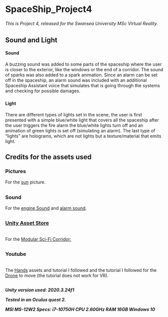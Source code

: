 # SpaceShip_Project4
###### This is  Project 4, released for the Swansea University MSc Virtual Reality.

**Sound and Light**
------
#### **Sound**
A buzzing sound was added to some parts of the spaceship where the user is closer to the exterior, like the windows or the end of a corridor. The sound of sparks was also added to a spark animation. Since an alarm can be set off in the spaceship, an alarm sound was included with an additional Spaceship Assistant voice that simulates that is going through the systems and checking for possible damages.

#####

#### **Light**
There are different types of lights set in the scene, the user is first presented with a simple blue/white light that covers all the spaceship after the user triggers the fire alarm the blue/white lights turn off and an animation of green lights is set off (simulating an alarm). The last type of “lights” are holograms, which are not lights but a texture/material that emits light.

## **Credits for the assets used**
### **Pictures**

For the [sun](https://www.fddb.org/fulldome-images/nasa-solar-dynamics-observatory-sun-at-30-4nm/) picture.

##

### **Sound**

For the [engine Sound]( https://www.youtube.com/watch?v=mFNvL8ruDbg)
 and [alarm sound](https://www.youtube.com/watch?v=NE9aI0l2k3g&t=504s).

##

### **[Unity Asset Store](https://assetstore.unity.com/?gclsrc=aw.ds&gclid=Cj0KCQiAnaeNBhCUARIsABEee8VYKZEJwyeF6T3H9RAda081dtr09ol17ZzLhhYuyk5Bz74bhfBUo4IaAj09EALw_wcB)**
######
For the [Modular Sci-Fi Corridor: ](https://assetstore.unity.com/packages/3d/environments/sci-fi/modular-sci-fi-corridor-142811)

##
### **Youtube**
######
The [Hands](https://www.youtube.com/watch?v=VdT0zMcggTQ&t=1159s) assets and tutorial I followed
 and the tutorial I followed for the [Drone](https://www.youtube.com/watch?v=3R_V4gqTs_I&list=PLPAgqhxd1Ib1YYqYnZioGyrSUzOwead17: ) to move (the tutorial does not work for VR).
 
 
 ##
***Unity version used: 2020.3.24f1*** 

***Tested in an Oculus quest 2.***

***MSI MS-12W2
   Specs: i7-10750H CPU 2.60GHz RAM 16GB Windows 10***
